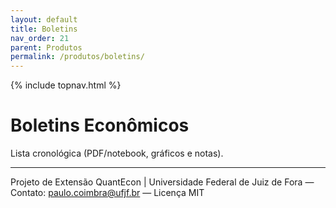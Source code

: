 ```yaml
---
layout: default
title: Boletins
nav_order: 21
parent: Produtos
permalink: /produtos/boletins/
---
```


{% include topnav.html %}

# Boletins Econômicos
Lista cronológica (PDF/notebook, gráficos e notas).

---

<p class="qe-footer">
  Projeto de Extensão QuantEcon | Universidade Federal de Juiz de Fora — 
  Contato: <a href="mailto:paulo.coimbra@ufjf.br">paulo.coimbra@ufjf.br</a> — Licença MIT
</p>
